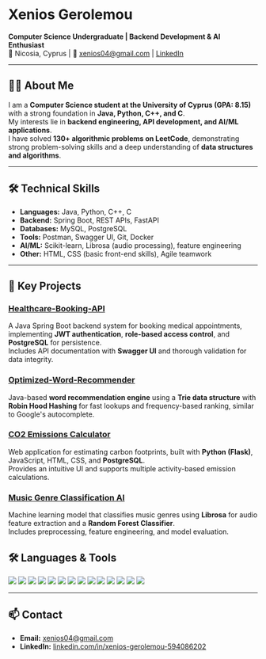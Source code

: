 # Xenios Gerolemou

**Computer Science Undergraduate | Backend Development & AI Enthusiast**  
📍 Nicosia, Cyprus | 📧 xenios04@gmail.com | [LinkedIn](https://www.linkedin.com/in/xenios-gerolemou-594086202/)

---

## 👨‍💻 About Me
I am a **Computer Science student at the University of Cyprus (GPA: 8.15)** with a strong foundation in **Java, Python, C++, and C**.  
My interests lie in **backend engineering, API development, and AI/ML applications**.  
I have solved **130+ algorithmic problems on LeetCode**, demonstrating strong problem-solving skills and a deep understanding of **data structures and algorithms**.

---

## 🛠 Technical Skills
- **Languages:** Java, Python, C++, C  
- **Backend:** Spring Boot, REST APIs, FastAPI  
- **Databases:** MySQL, PostgreSQL  
- **Tools:** Postman, Swagger UI, Git, Docker  
- **AI/ML:** Scikit-learn, Librosa (audio processing), feature engineering  
- **Other:** HTML, CSS (basic front-end skills), Agile teamwork

---

## 🚀 Key Projects

### [Healthcare-Booking-API](https://github.com/Xenios7/Healthcare-Booking-Api)
A Java Spring Boot backend system for booking medical appointments, implementing **JWT authentication**, **role-based access control**, and **PostgreSQL** for persistence.  
Includes API documentation with **Swagger UI** and thorough validation for data integrity.

### [Optimized-Word-Recommender](https://github.com/Xenios7/Optimized-Word-Recommender)
Java-based **word recommendation engine** using a **Trie data structure** with **Robin Hood Hashing** for fast lookups and frequency-based ranking, similar to Google's autocomplete.

### [CO2 Emissions Calculator](https://github.com/Xenios7/CO2-emissions-calculator)
Web application for estimating carbon footprints, built with **Python (Flask)**, JavaScript, HTML, CSS, and **PostgreSQL**.  
Provides an intuitive UI and supports multiple activity-based emission calculations.

### [Music Genre Classification AI](https://github.com/Xenios7/Music-Genre-Classification-AI)
Machine learning model that classifies music genres using **Librosa** for audio feature extraction and a **Random Forest Classifier**.  
Includes preprocessing, feature engineering, and model evaluation.


## 🛠 Languages & Tools

<p align="left">
  <!-- Programming Languages -->
  <img src="https://img.shields.io/badge/Java-%23ED8B00.svg?style=for-the-badge&logo=openjdk&logoColor=white"/>
  <img src="https://img.shields.io/badge/Python-%233776AB.svg?style=for-the-badge&logo=python&logoColor=white"/>
  <img src="https://img.shields.io/badge/C++-%2300599C.svg?style=for-the-badge&logo=c%2B%2B&logoColor=white"/>
  <img src="https://img.shields.io/badge/C-%23A8B9CC.svg?style=for-the-badge&logo=c&logoColor=white"/>
  
  <!-- Web -->
  <img src="https://img.shields.io/badge/HTML5-%23E34F26.svg?style=for-the-badge&logo=html5&logoColor=white"/>
  <img src="https://img.shields.io/badge/CSS3-%231572B6.svg?style=for-the-badge&logo=css3&logoColor=white"/>
  <img src="https://img.shields.io/badge/JavaScript-%23F7DF1E.svg?style=for-the-badge&logo=javascript&logoColor=black"/>
  
  <!-- Backend & Databases -->
  <img src="https://img.shields.io/badge/Spring_Boot-%236DB33F.svg?style=for-the-badge&logo=springboot&logoColor=white"/>
  <img src="https://img.shields.io/badge/MySQL-%234479A1.svg?style=for-the-badge&logo=mysql&logoColor=white"/>
  <img src="https://img.shields.io/badge/PostgreSQL-%23336791.svg?style=for-the-badge&logo=postgresql&logoColor=white"/>
  
  <!-- Tools -->
  <img src="https://img.shields.io/badge/Git-%23F05033.svg?style=for-the-badge&logo=git&logoColor=white"/>
  <img src="https://img.shields.io/badge/Docker-%232496ED.svg?style=for-the-badge&logo=docker&logoColor=white"/>
  <img src="https://img.shields.io/badge/Postman-%23FF6C37.svg?style=for-the-badge&logo=postman&logoColor=white"/>
  <img src="https://img.shields.io/badge/Swagger-%2385EA2D.svg?style=for-the-badge&logo=swagger&logoColor=black"/>
</p>

---

## 📫 Contact
- **Email:** xenios04@gmail.com  
- **LinkedIn:** [linkedin.com/in/xenios-gerolemou-594086202](https://www.linkedin.com/in/xenios-gerolemou-594086202/)
